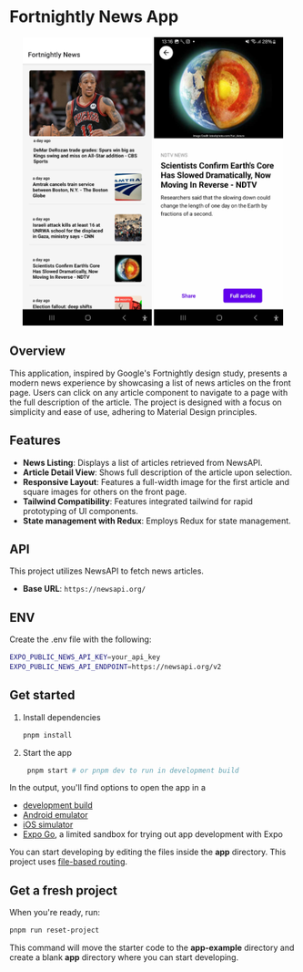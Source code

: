 # Fortnightly News App

<p align="center">
  <img src="/assets/images/homepage.jpg" alt="Homepage View" width="45%" />
  <img src="/assets/images/article_view.jpg" alt="Article View" width="45%" />
</p>


## Overview
This application, inspired by Google's Fortnightly design study, presents a modern news experience by showcasing a list of news articles on the front page. Users can click on any article component to navigate to a page with the full description of the article. The project is designed with a focus on simplicity and ease of use, adhering to Material Design principles.

## Features
- **News Listing**: Displays a list of articles retrieved from NewsAPI.
- **Article Detail View**: Shows full description of the article upon selection.
- **Responsive Layout**: Features a full-width image for the first article and square images for others on the front page.
- **Tailwind Compatibility**: Features integrated tailwind for rapid prototyping of UI components.
- **State management with Redux**: Employs Redux for state management.

## API
This project utilizes NewsAPI to fetch news articles.
- **Base URL**: `https://newsapi.org/`

## ENV
Create the .env file with the following:

```bash
EXPO_PUBLIC_NEWS_API_KEY=your_api_key
EXPO_PUBLIC_NEWS_API_ENDPOINT=https://newsapi.org/v2
```

## Get started

1. Install dependencies

   ```bash
   pnpm install
   ```

2. Start the app

   ```bash
    pnpm start # or pnpm dev to run in development build
   ```

In the output, you'll find options to open the app in a

- [development build](https://docs.expo.dev/develop/development-builds/introduction/)
- [Android emulator](https://docs.expo.dev/workflow/android-studio-emulator/)
- [iOS simulator](https://docs.expo.dev/workflow/ios-simulator/)
- [Expo Go](https://expo.dev/go), a limited sandbox for trying out app development with Expo

You can start developing by editing the files inside the **app** directory. This project uses [file-based routing](https://docs.expo.dev/router/introduction).

## Get a fresh project

When you're ready, run:

```bash
pnpm run reset-project
```

This command will move the starter code to the **app-example** directory and create a blank **app** directory where you can start developing.

